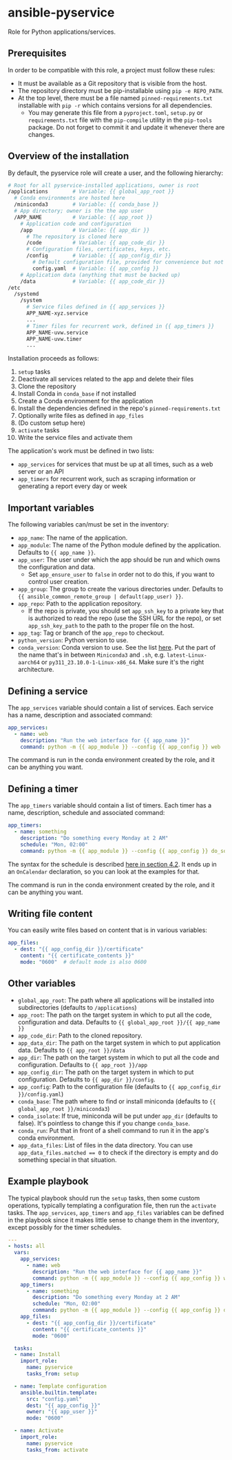
# ansible-pyservice

Role for Python applications/services.


## Prerequisites

In order to be compatible with this role, a project must follow these rules:

* It must be available as a Git repository that is visible from the host.
* The repository directory must be pip-installable using `pip -e REPO_PATH`.
* At the top level, there must be a file named `pinned-requirements.txt` installable with `pip -r` which contains versions for all dependencies.
  * You may generate this file from a `pyproject.toml`, `setup.py` or `requirements.txt` file with the `pip-compile` utility in the `pip-tools` package. Do not forget to commit it and update it whenever there are changes.


## Overview of the installation

By default, the pyservice role will create a user, and the following hierarchy:

```bash
# Root for all pyservice-installed applications, owner is root
/applications        # Variable: {{ global_app_root }}
  # Conda environments are hosted here
  /miniconda3        # Variable: {{ conda_base }}
  # App directory; owner is the the app user
  /APP_NAME          # Variable: {{ app_root }}
    # Application code and configuration
    /app             # Variable: {{ app_dir }}
      # The repository is cloned here
      /code          # Variable: {{ app_code_dir }}
      # Configuration files, certificates, keys, etc.
      /config        # Variable: {{ app_config_dir }}
        # Default configuration file, provided for convenience but not mandatory
        config.yaml  # Variable: {{ app_config }}
    # Application data (anything that must be backed up)
    /data            # Variable: {{ app_code_dir }}
/etc
  /systemd
    /system
      # Service files defined in {{ app_services }}
      APP_NAME-xyz.service
      ...
      # Timer files for recurrent work, defined in {{ app_timers }}
      APP_NAME-uvw.service
      APP_NAME-uvw.timer
      ...
```

Installation proceeds as follows:

1. `setup` tasks
  1. Deactivate all services related to the app and delete their files
  2. Clone the repository
  3. Install Conda in `conda_base` if not installed
  4. Create a Conda environment for the application
  5. Install the dependencies defined in the repo's `pinned-requirements.txt`
  6. Optionally write files as defined in `app_files`
2. (Do custom setup here)
3. `activate` tasks
  1. Write the service files and activate them

The application's work must be defined in two lists:

* `app_services` for services that must be up at all times, such as a web server or an API
* `app_timers` for recurrent work, such as scraping information or generating a report every day or week


## Important variables

The following variables can/must be set in the inventory:

* `app_name`: The name of the application.
* `app_module`: The name of the Python module defined by the application. Defaults to `{{ app_name }}`.
* `app_user`: The user under which the app should be run and which owns the configuration and data.
  * Set `app_ensure_user` to `false` in order not to do this, if you want to control user creation.
* `app_group`: The group to create the various directories under. Defaults to `{{ ansible_common_remote_group | default(app_user) }}`.
* `app_repo`: Path to the application repository.
  * If the repo is private, you should set `app_ssh_key` to a private key that is authorized to read the repo (use the SSH URL for the repo), or set `app_ssh_key_path` to the path to the proper file on the host.
* `app_tag`: Tag or branch of the `app_repo` to checkout.
* `python_version`: Python version to use.
* `conda_version`: Conda version to use. See the list [here](https://repo.anaconda.com/miniconda). Put the part of the name that's in between `Miniconda3` and `.sh`, e.g. `latest-Linux-aarch64` or `py311_23.10.0-1-Linux-x86_64`. Make sure it's the right architecture.


## Defining a service

The `app_services` variable should contain a list of services. Each service has a name, description and associated command:

```yaml
app_services:
  - name: web
    description: "Run the web interface for {{ app_name }}"
    command: python -m {{ app_module }} --config {{ app_config }} web
```

The command is run in the conda environment created by the role, and it can be anything you want.


## Defining a timer

The `app_timers` variable should contain a list of timers. Each timer has a name, description, schedule and associated command:

```yaml
app_timers:
  - name: something
    description: "Do something every Monday at 2 AM"
    schedule: "Mon, 02:00"
    command: python -m {{ app_module }} --config {{ app_config }} do_something
```

The syntax for the schedule is described [here in section 4.2](https://wiki.archlinux.org/title/systemd/Timers). It ends up in an `OnCalendar` declaration, so you can look at the examples for that.

The command is run in the conda environment created by the role, and it can be anything you want.


## Writing file content

You can easily write files based on content that is in various variables:

```yaml
app_files:
  - dest: "{{ app_config_dir }}/certificate"
    content: "{{ certificate_contents }}"
    mode: "0600"  # default mode is also 0600
```


## Other variables

* `global_app_root`: The path where all applications will be installed into subdirectories (defaults to `/applications`)
* `app_root`: The path on the target system in which to put all the code, configuration and data. Defaults to `{{ global_app_root }}/{{ app_name }}`
* `app_code_dir`: Path to the cloned repository.
* `app_data_dir`: The path on the target system in which to put application data. Defaults to `{{ app_root }}/data`
* `app_dir`: The path on the target system in which to put all the code and configuration. Defaults to `{{ app_root }}/app`
* `app_config_dir`: The path on the target system in which to put configuration. Defaults to `{{ app_dir }}/config`.
* `app_config`: Path to the configuration file (defaults to `{{ app_config_dir }}/config.yaml`)
* `conda_base`: The path where to find or install miniconda (defaults to `{{ global_app_root }}/miniconda3`)
* `conda_isolate`: If true, miniconda will be put under `app_dir` (defaults to false). It's pointless to change this if you change `conda_base`.
* `conda_run`: Put that in front of a shell command to run it in the app's conda environment.
* `app_data_files`: List of files in the data directory. You can use `app_data_files.matched == 0` to check if the directory is empty and do something special in that situation.


## Example playbook

The typical playbook should run the `setup` tasks, then some custom operations, typically templating a configuration file, then run the `activate` tasks. The `app_services`, `app_timers` and `app_files` variables can be defined in the playbook since it makes little sense to change them in the inventory, except possibly for the timer schedules.

```yaml
---
- hosts: all
  vars:
    app_services:
      - name: web
        description: "Run the web interface for {{ app_name }}"
        command: python -m {{ app_module }} --config {{ app_config }} web
    app_timers:
      - name: something
        description: "Do something every Monday at 2 AM"
        schedule: "Mon, 02:00"
        command: python -m {{ app_module }} --config {{ app_config }} do_something
    app_files:
      - dest: "{{ app_config_dir }}/certificate"
        content: "{{ certificate_contents }}"
        mode: "0600"

  tasks:
  - name: Install
    import_role:
      name: pyservice
      tasks_from: setup

  - name: Template configuration
    ansible.builtin.template:
      src: "config.yaml"
      dest: "{{ app_config }}"
      owner: "{{ app_user }}"
      mode: "0600"

  - name: Activate
    import_role:
      name: pyservice
      tasks_from: activate
```
